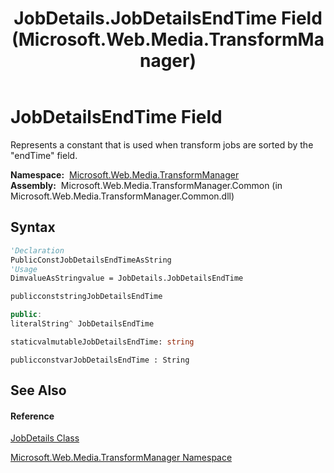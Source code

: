 ﻿---
title: JobDetails.JobDetailsEndTime Field (Microsoft.Web.Media.TransformManager)
TOCTitle: JobDetailsEndTime Field
ms:assetid: F:Microsoft.Web.Media.TransformManager.JobDetails.JobDetailsEndTime
ms:mtpsurl: https://msdn.microsoft.com/en-us/library/microsoft.web.media.transformmanager.jobdetails.jobdetailsendtime(v=VS.90)
ms:contentKeyID: 35520865
ms.date: 06/14/2012
mtps_version: v=VS.90
f1_keywords:
- Microsoft.Web.Media.TransformManager.JobDetails.JobDetailsEndTime
dev_langs:
- CSharp
- JScript
- VB
- FSharp
- c++
api_location:
- Microsoft.Web.Media.TransformManager.Common.dll
api_name:
- Microsoft.Web.Media.TransformManager.JobDetails.JobDetailsEndTime
api_type:
- Managed
topic_type:
- apiref
- kbSyntax
product_family_name: VS
ROBOTS: INDEX,FOLLOW
---

# JobDetailsEndTime Field

Represents a constant that is used when transform jobs are sorted by the "endTime" field.

**Namespace:**  [Microsoft.Web.Media.TransformManager](microsoft-web-media-transformmanager-namespace.md)  
**Assembly:**  Microsoft.Web.Media.TransformManager.Common (in Microsoft.Web.Media.TransformManager.Common.dll)

## Syntax

``` vb
'Declaration
PublicConstJobDetailsEndTimeAsString
'Usage
DimvalueAsStringvalue = JobDetails.JobDetailsEndTime
```

``` csharp
publicconststringJobDetailsEndTime
```

``` c++
public:
literalString^ JobDetailsEndTime
```

``` fsharp
staticvalmutableJobDetailsEndTime: string
```

``` jscript
publicconstvarJobDetailsEndTime : String
```

## See Also

#### Reference

[JobDetails Class](jobdetails-class-microsoft-web-media-transformmanager.md)

[Microsoft.Web.Media.TransformManager Namespace](microsoft-web-media-transformmanager-namespace.md)

